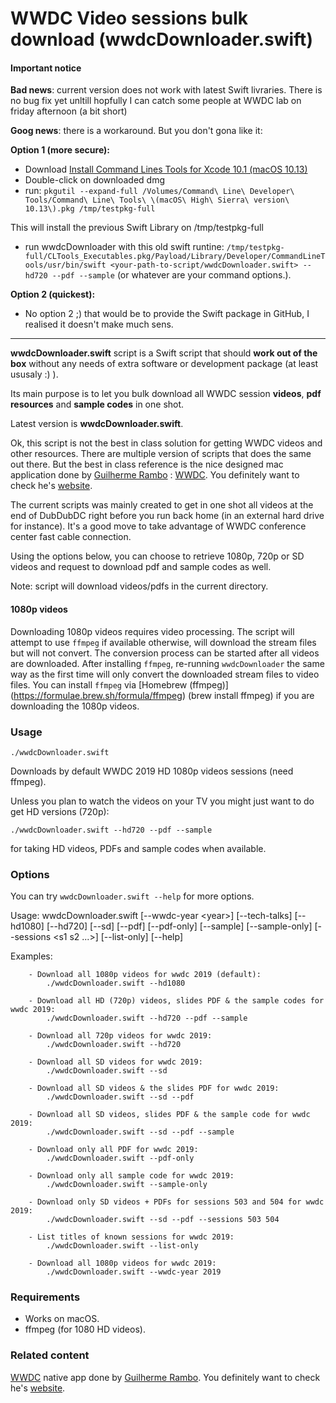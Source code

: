 WWDC Video sessions bulk download (wwdcDownloader.swift)
================

#### Important notice

**Bad news**: current version does not work with latest Swift livraries. There is no bug fix yet unltill hopfully I can catch some people at WWDC lab on friday afternoon (a bit short)

**Goog news**: there is a workaround. But you don't gona like it:

**Option 1 (more secure):**
* Download [Install Command Lines Tools for Xcode 10.1 (macOS 10.13)](https://download.developer.apple.com/Developer_Tools/Command_Line_Tools_macOS_10.13_for_Xcode_10.1/Command_Line_Tools_macOS_10.13_for_Xcode_10.1.dmg)
* Double-click on downloaded dmg
* run: `pkgutil --expand-full /Volumes/Command\ Line\ Developer\ Tools/Command\ Line\ Tools\ \(macOS\ High\ Sierra\ version\ 10.13\).pkg /tmp/testpkg-full`

This will install the previous Swift Library on /tmp/testpkg-full
* run wwdcDownloader with this old swift runtine: `/tmp/testpkg-full/CLTools_Executables.pkg/Payload/Library/Developer/CommandLineTools/usr/bin/swift <your-path-to-script/wwdcDownloader.swift> --hd720 --pdf --sample` (or whatever are your command options.).

**Option 2 (quickest):**
* No option 2 ;) that would be to provide the Swift package in GitHub, I realised it doesn't make much sens.

** **

**wwdcDownloader.swift** script is a Swift script that should **work out of the box** without any needs of extra software or development package (at least ususaly :) ).


Its main purpose is to let you bulk download all WWDC session **videos**, **pdf resources** and **sample codes** in one shot.

Latest version is **wwdcDownloader.swift**.

Ok, this script is not the best in class solution for getting WWDC videos and other resources. There are multiple version of scripts that does the same out there. But the best in class reference is the nice designed mac application done by [Guilherme Rambo](https://github.com/insidegui) : [WWDC](https://github.com/insidegui/WWDC). You definitely want to check he's [website](https://wwdc.io).

The current scripts was mainly created to get in one shot all videos at the end of DubDubDC right before you run back home (in an external hard drive for instance). It's a good move to take advantage of WWDC conference center fast cable connection.

Using the options below, you can choose to retrieve 1080p, 720p or SD videos and request to download pdf and sample codes as well.

Note: script will download videos/pdfs in the current directory.

#### 1080p videos
Downloading 1080p videos requires video processing. The script will attempt to use `ffmpeg` if available otherwise, will download the stream files but will not convert. The conversion process can be started after all videos are downloaded. After installing `ffmpeg`, re-running `wwdcDownloader` the same way as the first time will only convert the downloaded stream files to video files. You can install `ffmpeg` via  [Homebrew (ffmpeg)] (https://formulae.brew.sh/formula/ffmpeg) (brew install ffmpeg) if you are downloading the 1080p videos. 

### Usage
`./wwdcDownloader.swift`

Downloads by default WWDC 2019 HD 1080p videos sessions (need ffmpeg).

Unless you plan to watch the videos on your TV you might just want to do get HD versions (720p):

`./wwdcDownloader.swift --hd720 --pdf --sample`

for taking HD videos, PDFs and sample codes when available.

### Options
You can try `wwdcDownloader.swift --help` for more options.

Usage: 	wwdcDownloader.swift [--wwdc-year &lt;year&gt;] [--tech-talks] [--hd1080] [--hd720] [--sd] [--pdf] [--pdf-only] [--sample] [--sample-only] [--sessions &lt;s1 s2 ...&gt;] [--list-only] [--help]

Examples:

		- Download all 1080p videos for wwdc 2019 (default):
			./wwdcDownloader.swift --hd1080
			
		- Download all HD (720p) videos, slides PDF & the sample codes for wwdc 2019:
			./wwdcDownloader.swift --hd720 --pdf --sample

		- Download all 720p videos for wwdc 2019:
			./wwdcDownloader.swift --hd720
			
		- Download all SD videos for wwdc 2019:
			./wwdcDownloader.swift --sd
			
		- Download all SD videos & the slides PDF for wwdc 2019:
			./wwdcDownloader.swift --sd --pdf

		- Download all SD videos, slides PDF & the sample code for wwdc 2019:
			./wwdcDownloader.swift --sd --pdf --sample
		
		- Download only all PDF for wwdc 2019:
			./wwdcDownloader.swift --pdf-only
		
		- Download only all sample code for wwdc 2019:
			./wwdcDownloader.swift --sample-only

		- Download only SD videos + PDFs for sessions 503 and 504 for wwdc 2019:
			./wwdcDownloader.swift --sd --pdf --sessions 503 504

		- List titles of known sessions for wwdc 2019:
			./wwdcDownloader.swift --list-only

		- Download all 1080p videos for wwdc 2019:
			./wwdcDownloader.swift --wwdc-year 2019

### Requirements
* Works on macOS.
* ffmpeg (for 1080 HD videos).

### Related content
[WWDC](https://github.com/insidegui/WWDC) native app done by [Guilherme Rambo](https://github.com/insidegui). You definitely want to check he's [website](https://wwdc.io).
